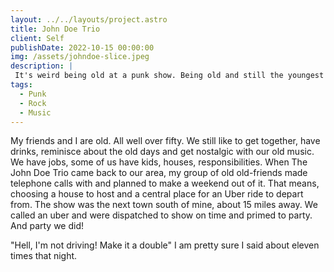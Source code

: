 ```yaml
---
layout: ../../layouts/project.astro
title: John Doe Trio
client: Self
publishDate: 2022-10-15 00:00:00
img: /assets/johndoe-slice.jpeg
description: |
 It's weird being old at a punk show. Being old and still the youngest is even weirder.
tags:
  - Punk
  - Rock
  - Music
---
```


My friends and I are old. All well over fifty. We still like to get together, have drinks, reminisce about the old days and get nostalgic  with our old music. 
We have jobs, some of us have kids, houses, responsibilities. When The John Doe Trio came back to our area, my group of old old-friends made telephone calls with and planned to make a weekend out of it. That means, choosing a house to host and a central place for an Uber ride to depart from. The show was the next town south of mine, about 15 miles away. We called an uber and were dispatched to show on time and primed to party. And party we did! 

"Hell, I'm not driving! Make it a double" I am pretty sure I said about eleven times that night. 